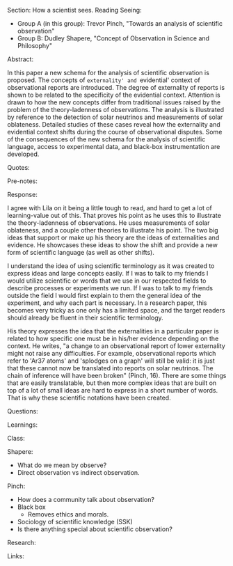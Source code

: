 Section: How a scientist sees. Reading Seeing:

- Group A (in this group): Trevor Pinch, "Towards an analysis of scientific observation"
- Group B: Dudley Shapere, "Concept of Observation in Science and Philosophy"

Abstract:

In this paper a new schema for the analysis of scientific observation is proposed. The concepts of `externality' and `evidential' context of observational reports are introduced. The degree of externality of reports is shown to be related to the specificity of the evidential context. Attention is drawn to how the new concepts differ from traditional issues raised by the problem of the theory-ladenness of observations. The analysis is illustrated by reference to the detection of solar neutrinos and measurements of solar oblateness. Detailed studies of these cases reveal how the externality and evidential context shifts during the course of observational disputes. Some of the consequences of the new schema for the analysis of scientific language, access to experimental data, and black-box instrumentation are developed.

Quotes:

Pre-notes:

Response:

I agree with Lila on it being a little tough to read, and hard to get a lot of learning-value out of this. That proves his point as he uses this to illustrate the theory-ladenness of observations. He uses measurements of solar oblateness, and a couple other theories to illustrate his point. The two big ideas that support or make up his theory are the ideas of externalities and evidence. He showcases these ideas to show the shift and provide a new form of scientific language (as well as other shifts). 

I understand the idea of using scientific terminology as it was created to express ideas and large concepts easily. If I was to talk to my friends I would utilize scientific or words that we use in our respected fields to describe processes or experiments we run. If I was to talk to my friends outside the field I would first explain to them the general idea of the experiment, and why each part is necessary. In a research paper, this becomes very tricky as one only has a limited space, and the target readers should already be fluent in their scientific terminology.

His theory expresses the idea that the externalities in a particular paper is related to how specific one must be in his/her evidence depending on the context. He writes, "a change to an observational report of lower externality might not raise any difficulties. For example, observational reports which refer to 'Ar37 atoms' and 'splodges on a graph' will still be valid: it is just that these cannot now be translated into reports on solar neutrinos. The chain of inference will have been broken" (Pinch, 16). There are some things that are easily translatable, but then more complex ideas that are built on top of a lot of small ideas are hard to express in a short number of words. That is why these scientific notations have been created.

Questions:

Learnings:

Class:

Shapere:

- What do we mean by observe?
- Direct observation vs indirect observation.

Pinch:

- How does a community talk about observation?
- Black box
    - Removes ethics and morals.
- Sociology of scientific knowledge (SSK)
- Is there anything special about scientific observation?

Research:

Links:
